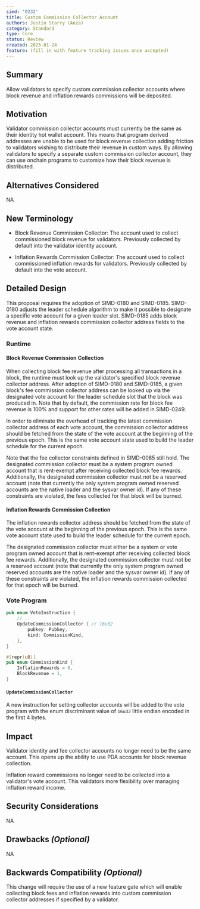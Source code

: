 ```yaml
---
simd: '0232'
title: Custom Commission Collector Account
authors: Justin Starry (Anza)
category: Standard
type: Core
status: Review
created: 2025-01-24
feature: (fill in with feature tracking issues once accepted)
---
```


## Summary

Allow validators to specify custom commission collector accounts where block
revenue and inflation rewards commissions will be deposited.

## Motivation

Validator commission collector accounts must currently be the same as their
identity hot wallet account. This means that program derived addresses are
unable to be used for block revenue collection adding friction to validators
wishing to distribute their revenue in custom ways. By allowing validators to
specify a separate custom commission collector account, they can use onchain
programs to customize how their block revenue is distributed.

## Alternatives Considered

NA

## New Terminology

- Block Revenue Commission Collector: The account used to collect commissioned
block revenue for validators. Previously collected by default into the validator
identity account.

- Inflation Rewards Commission Collector: The account used to collect
commissioned inflation rewards for validators. Previously collected by default
into the vote account.

## Detailed Design

This proposal requires the adoption of SIMD-0180 and SIMD-0185. SIMD-0180
adjusts the leader schedule algorithm to make it possible to designate a
specific vote account for a given leader slot. SIMD-0185 adds block revenue and
inflation rewards commission collector address fields to the vote account state.

### Runtime

#### Block Revenue Commission Collection

When collecting block fee revenue after processing all transactions in a block,
the runtime must look up the validator's specified block revenue collector
address. After adoption of SIMD-0180 and SIMD-0185, a given block's fee
commission collector address can be looked up via the designated vote account
for the leader schedule slot that the block was produced in. Note that by
default, the commission rate for block fee revenue is 100% and support for other
rates will be added in SIMD-0249.

In order to eliminate the overhead of tracking the latest commission collector
address of each vote account, the commission collector address should be fetched
from the state of the vote account at the beginning of the previous epoch. This
is the same vote account state used to build the leader schedule for the current
epoch.

Note that the fee collector constraints defined in SIMD-0085 still hold. The
designated commission collector must be a system program owned account that is
rent-exempt after receiving collected block fee rewards. Additionally, the
designated commission collector must not be a reserved account (note that
currently the only system program owned reserved accounts are the native loader
and the sysvar owner id). If any of these constraints are violated, the fees
collected for that block will be burned. 

#### Inflation Rewards Commission Collection

The inflation rewards collector address should be fetched from the state
of the vote account at the beginning of the previous epoch. This is the same
vote account state used to build the leader schedule for the current epoch.

The designated commission collector must either be a system or vote program
owned account that is rent-exempt after receiving collected block fee rewards.
Additionally, the designated commission collector must not be a reserved account
(note that currently the only system program owned reserved accounts are the
native loader and the sysvar owner id). If any of these constraints are
violated, the inflation rewards commission collected for that epoch will be
burned.

### Vote Program

```rust
pub enum VoteInstruction {
    // ..
    UpdateCommissionCollector { // 16u32
        pubkey: Pubkey,
        kind: CommissionKind,
    },
}

#[repr(u8)]
pub enum CommissionKind {
    InflationRewards = 0,
    BlockRevenue = 1,
}
```

#### `UpdateCommissionCollector`

A new instruction for setting collector accounts will be added to the vote
program with the enum discriminant value of `16u32` little endian encoded in the
first 4 bytes.

## Impact

Validator identity and fee collector accounts no longer need to be the same
account. This opens up the ability to use PDA accounts for block revenue
collection.

Inflation reward commissions no longer need to be collected into a validator's
vote account. This validators more flexibility over managing inflation reward
income.

## Security Considerations

NA

## Drawbacks *(Optional)*

NA

## Backwards Compatibility *(Optional)*

This change will require the use of a new feature gate which will enable
collecting block fees and inflation rewards into custom commission collector
addresses if specified by a validator.
